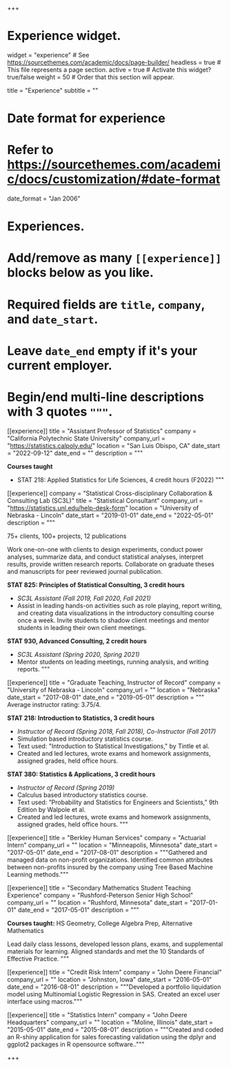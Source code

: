 +++
# Experience widget.
widget = "experience"  # See https://sourcethemes.com/academic/docs/page-builder/
headless = true  # This file represents a page section.
active = true  # Activate this widget? true/false
weight = 50  # Order that this section will appear.

title = "Experience"
subtitle = ""

# Date format for experience
#   Refer to https://sourcethemes.com/academic/docs/customization/#date-format
date_format = "Jan 2006"

# Experiences.
#   Add/remove as many `[[experience]]` blocks below as you like.
#   Required fields are `title`, `company`, and `date_start`.
#   Leave `date_end` empty if it's your current employer.
#   Begin/end multi-line descriptions with 3 quotes `"""`.

[[experience]]
  title = "Assistant Professor of Statistics"
  company = "California Polytechnic State University"
  company_url = "https://statistics.calpoly.edu/"
  location = "San Luis Obispo, CA"
  date_start = "2022-09-12"
  date_end = ""
  description = """
  
**Courses taught**

+ STAT 218: Applied Statistics for Life Sciences, 4 credit hours (F2022)
  """

[[experience]]
  company = "Statistical Cross-disciplinary Collaboration & Consulting Lab (SC3L)"
  title = "Statistical Consultant"
  company_url = "https://statistics.unl.edu/help-desk-form"
  location = "University of Nebraska - Lincoln"
  date_start = "2019-01-01"
  date_end = "2022-05-01"
  description = """
  
75+ clients, 100+ projects, 12 publications

Work one-on-one with clients to design experiments, conduct power analyses, summarize data, and conduct statistical analyses, interpret results, provide written research reports. Collaborate on graduate theses and manuscripts for peer reviewed journal publication.

**STAT 825: Principles of Statistical Consulting, 3 credit hours**
+ *SC3L Assistant (Fall 2019, Fall 2020, Fall 2021)*
+ Assist in leading hands-on activities such as role playing, report writing, and creating data visualizations in the introductory consulting course once a week. Invite students to shadow client meetings and mentor students in leading their own client meetings.


**STAT 930, Advanced Consulting, 2 credit hours**
+ *SC3L Assistant (Spring 2020, Spring 2021)*
+ Mentor students on leading meetings, running analysis, and writing reports.
  """
  
[[experience]]
  title = "Graduate Teaching, Instructor of Record"
  company = "University of Nebraska - Lincoln"
  company_url = ""
  location = "Nebraska"
  date_start = "2017-08-01"
  date_end = "2019-05-01"
  description = """
Average instructor rating: 3.75/4.

**STAT 218: Introduction to Statistics, 3 credit hours**
+ *Instructor of Record (Spring 2018, Fall 2018), Co-Instructor (Fall 2017)*
+ Simulation based introductory statistics course.
+ Text used: "Introduction to Statistical Investigations," by Tintle et al.
+ Created and led lectures, wrote exams and homework assignments, assigned grades, held office hours.


**STAT 380: Statistics & Applications, 3 credit hours**
+ *Instructor of Record (Spring 2019)*
+ Calculus based introductory statistics course.
+ Text used: ”Probability and Statistics for Engineers and Scientists,” 9th Edition by Walpole et al.
+ Created and led lectures, wrote exams and homework assignments, assigned grades, held office hours.
  """

[[experience]]
  title = "Berkley Human Services"
  company = "Actuarial Intern"
  company_url = ""
  location = "Minneapolis, Minnesota"
  date_start = "2017-05-01"
  date_end = "2017-08-01"
  description = """Gathered and managed data on non-profit organizations. Identified common attributes between non-profits insured by the company using Tree Based Machine Learning methods."""
  
[[experience]]
  title = "Secondary Mathematics Student Teaching Experience"
  company = "Rushford-Peterson Senior High School"
  company_url = ""
  location = "Rushford, Minnesota"
  date_start = "2017-01-01"
  date_end = "2017-05-01"
  description = """
  
**Courses taught:** HS Geometry, College Algebra Prep, Alternative Mathematics

Lead daily class lessons, developed lesson plans, exams, and supplemental materials for learning. Aligned standards and met the 10 Standards of Effective Practice.
  """
  
[[experience]]
  title = "Credit Risk Intern"
  company = "John Deere Financial"
  company_url = ""
  location = "Johnston, Iowa"
  date_start = "2016-05-01"
  date_end = "2016-08-01"
  description = """Developed a portfolio liquidation model using Multinomial Logistic Regression in SAS. Created an excel user interface using macros."""
  
[[experience]]
  title = "Statistics Intern"
  company = "John Deere Headquarters"
  company_url = ""
  location = "Moline, Illinois"
  date_start = "2015-05-01"
  date_end = "2015-08-01"
  description = """Created and coded an R-shiny application for sales forecasting validation using the dplyr and ggplot2 packages in R opensource software.."""

+++
